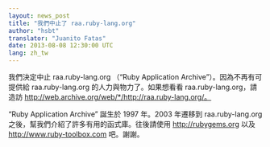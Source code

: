 ```yaml
---
layout: news_post
title: "我們中止了 raa.ruby-lang.org"
author: "hsbt"
translator: "Juanito Fatas"
date: 2013-08-08 12:30:00 UTC
lang: zh_tw
---
```


我們決定中止 raa.ruby-lang.org （“Ruby Application Archive”）。因為不再有可提供給 raa.ruby-lang.org 的人力與物力了。如果想看看 raa.ruby-lang.org，請造訪 http://web.archive.org/web/*/http://raa.ruby-lang.org/。

“Ruby Application Archive” 誕生於 1997 年。2003 年遷移到 raa.ruby-lang.org 之後，幫我們介紹了許多有用的函式庫。往後請使用 http://rubygems.org 以及 http://www.ruby-toolbox.com 吧。謝謝。